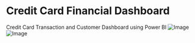 # Credit Card Financial Dashboard
Credit Card Transaction and Customer Dashboard using Power BI
![Image](https://github.com/user-attachments/assets/53b4d00d-4cc3-46aa-8168-61225fd7e740)
![Image](https://github.com/user-attachments/assets/aad6b23e-113c-40ea-99a4-370e9b85efdb)

